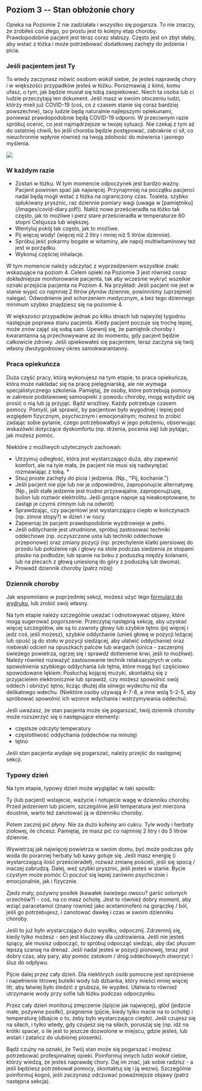 ## Poziom 3 -- Stan obłożonie chory

Opieka na Poziomie 2 nie zadziałała i wszystko się pogarsza. To nie znaczy, że zrobiłeś coś złego, po prostu jest to kolejny etap choroby. Prawdopodobnie pacjent jest teraz coraz słabszy. Często jest on zbyt słaby, aby wstać z łóżka i może potrzebować dodatkowej zachęty do jedzenia i picia. 

### Jeśli pacjentem jest Ty

To wtedy zaczynasz mówić osobom wokół siebie, że jesteś naprawdę chory i w większości przypadków jesteś w łóżku. Porozmawiaj z kimś, komu ufasz, o tym, jak będzie musiał się tobą zaopiekować. Niech ta osoba lub ci ludzie przeczytają ten dokument. Jeśli masz w swoim otoczeniu ludzi, którzy mieli już COVID-19 (coś, co z czasem stanie się coraz bardziej powszechne), tacy ludzie będą naturalnie najlepszymi opiekunami, ponieważ prawdopodobnie będą COVID-19 odporni. W przeciwnym razie spróbuj ocenić, co jest najmądrzejsze w twojej sytuacji. Nie czekaj z tym aż do ostatniej chwili, bo jeśli choroba będzie postępować, zabraknie ci sił, co nieuchronnie wpłynie również na twoją zdolność do mówienia i jasnego myślenia.

![](/images/sick-in-bed.png)

### W każdym razie

* Zostań w łóżku. W tym momencie odpoczynek jest bardzo ważny. Pacjent powinien spać jak najwięcej. Przynajmniej na początku pacjenci nadal będą mogli wstać z łóżka na ograniczony czas. Toaleta, szybko spłukiwany prysznic, raz dziennie pomiary wagi (uwaga w [pamiętniku] (/images/covid-diary.pdf)). Nałóż nowe prześcieradła na łóżko tak często, jak to możliwe i pierz stare prześcieradła w temperaturze 60 stopni Celsjusza lub większej.
* Wentyluj pokój tak często, jak to możliwe.
* Pij więcej wody! (więcej niż 2 litry i mniej niż 5 litrów dziennie).
* Spróbuj jeść pokarmy bogate w witaminy, ale napój multiwitaminowy też jest w porządku.
* Wykonuj częściej inhalacje.

W tym momencie należy odczytać z wyprzedzeniem wszystkie znaki wskazujące na poziom 4. Celem opieki na Poziomie 3 jest również coraz dokładniejsze monitorowanie pacjenta, tak aby wcześnie wykryć wszelkie oznaki przejścia pacjenta na Poziom 4. Na przykład: Jeśli pacjent nie jest w stanie wypić co najmniej 2 litrów płynów dziennie, powinniśmy (uprzejmie) nalegać. Odwodnienie jest schorzeniem medycznym, a bez tego dziennego minimum szybko znajdziesz się na poziomie 4.

W większości przypadków jednak po kilku dniach lub najwyżej tygodniu następuje poprawa stanu pacjenta. Kiedy pacjent poczuje się trochę lepiej, może znów zająć się sobą sam. Upewnij się, że pamiętnik choroby i kwarantanna są przechowywane aż do momentu, gdy pacjent będzie całkowicie zdrowy. Jeśli opiekowałeś się pacjentem, teraz zaczyna się twój własny dwutygodniowy okres samokwarantanny.

### Praca opiekuńcza

Duża część pracy, którą wykonujesz na tym etapie, to praca opiekuńcza, która może nakładać się na pracę pielęgniarską, ale nie wymaga specjalistycznego szkolenia. Pamiętaj, że osoby, które potrzebują pomocy w zakresie podstawowej samoopieki z powodu choroby, mogą wstydzić się prosić o nią lub ją przyjąć. Bądź wrażliwy. Każdy potrzebuje czasem pomocy. Pomyśl, jak sprawić, by pacjentowi było wygodniej i lepiej pod względem fizycznym, psychicznym i emocjonalnym; możesz to zrobić zadając sobie pytanie, czego potrzebowałbyś w jego położeniu, obserwując wskazówki dotyczące dyskomfortu (np. drżenia, pocenia się) lub pytając, jak możesz pomóc. 

Niektóre z możliwych użytecznych zachowań:
* Utrzymuj odległość, która jest wystarczająco duża, aby zapewnić komfort, ale na tyle mała, że pacjent nie musi się nadwyrężać rozmawiając z tobą. * 
* Stsuj proste zachęty do picia i jedzenia. (Np., "Pij, kochanie.")
* Jeśli pacjent nie pije lub nie je odpowiednio, zaproponujcie alternatywę. (Np., jeśli stałe jedzenie jest trudno przyswajalne, zaproponujzupę, bulion lub roztwór elektrolitu. Jeśli gorące napoje są nieakceptowane, to zastąp je czymś zimnym lub na odwrót) 
* Sprawdzając, czy pacjentowi jest wystarczająco ciepło w kończynach (np. zimne stopy?) w dzień i w nocy. 
* Zapewniaj że pacjent prawdopodobnie wyzdrowieje w pełni. 
* Jeśli oddychanie jest utrudnione, spróbuj zastosować techniki oddechowe (np. oczyszczone usta lub techniki oddechowe przeponowe) oraz zmiany pozycji (np. przechylenie klatki piersiowej do przodu lub położenie rąk i głowy na stole podczas siedzenia ze stopami płasko na podłodze; lub spanie na boku z poduszką między kolanami, lub na plecach z głową uniesioną do góry z poduszką lub dwoma). 
* Prowadź dziennik choroby (patrz niżej)


### Dziennik choroby

Jak wspomniano w poprzedniej sekcji, możesz użyć tego [formularz do wydruku](/images/covid-diary.pdf), lub zrobić swój własny. 

Na tym etapie należy szczególnie uważać i odnotowywać objawy, które mogą sugerować pogorszenie. Przeczytaj następną sekcję, aby uzyskać więcej szczegółów, ale są to zawroty głowy lub szybkie tętno (pij więcej i jedz coś, jeśli możesz), szybkie oddychanie (unieś głowę w pozycji leżącej lub opuść ją do stołu w pozycji siedzącej, aby ułatwić oddychanie) oraz niebieski odcień na opuszkach palców lub wargach (sinica - zaczerpnij świeżego powietrza, ogrzej się i sprawdź dotlenienie krwi, jeśli to możliwe). Należy również rozważyć zastosowanie technik relaksacyjnych w celu spowolnienia szybkiego oddychania lub tętna, które mogą być częściowo spowodowane lękiem: Posłuchaj kojącej muzyki, skontaktuj się z przyjacielem elektronicznie lub sprawdź, czy możesz spowolnić swój oddech i obniżyć tętno, licząc dłużej dla silnego wydechu niż dla delikatnego wdechu. (Niektóre osoby używają 4-7-8, a inne wolą 5-2-5, aby spróbować spowolnić ich wzorce wdychania i wstrzymywania oddechu).

Jeśli uważasz, że stan pacjenta może się pogarszać, twój dziennik choroby może rozszerzyć się o następujące elementy: 
- częstsze odczyty temperatury
- częstotliwość oddychania (oddechów na minutę)
- tętno

Jeśli stan pacjenta wydaje się pogarszać, należy przejść do następnej sekcji. 

### Typowy dzień

Na tym etapie, typowy dzień może wyglądać w taki sposób: 

Ty (lub pacjent) wstajecie, ważycie i notujecie wagę w dzienniku choroby. Przed jedzeniem lub piciem, szczególnie jeśli temperatura jest mierzona doustnie, warto też zanotować ją w dzienniku choroby. 

Potem zacznij pić płyny. Nie za dużo kofeiny ani cukru. Tyle wody i herbaty ziołowej, ile chcesz. Pamiętaj, że masz pić co najmniej 2 litry i do 5 litrów dziennie. 

Wywietrzaj jak najwięcej powietrza w swoim domu, być może podczas gdy woda do porannej herbaty lub kawy gotuje się.  Jeśli masz energię (i wystarczającą ilość prześcieradeł), rozważ zmianę pościeli, jeśli się spocą / inaczej zabrudzą. Dalej, weź szybki prysznic, jeśli jesteś w stanie. Bycie czystym może pomóc Ci poczuć się lepiej zarówno psychicznie i emocjonalnie, jak i fizycznie. 

Zjedz mały, pożywny posiłek (kawałek świeżego owocu? garść solonych orzechów?) - coś, na co masz ochotę. Jest to również dobry moment, aby wziąć paracetamol (znany również jako acetaminofen) na gorączkę / ból, jeśli go potrzebujesz, i zanotować dawkę i czas w swoim dzienniku choroby. 

Jeśli to już było wystarczająco dużo wysiłku, odpocznij. Zdrzemnij się, kiedy tylko możesz - sen jest kluczowy dla uzdrowienia. Jeśli nie jesteś śpiący, ale musisz odpocząć, to spróbuj odpocząć siedząc, aby dać płucom lepszą szansę na drenaż. Jeśli nadal jesteś w pozycji pionowej, teraz jest dobry czas, aby pary, aby pomóc zatokom / dróg oddechowych otworzyć i śluz do odpływu. 

Pijcie dalej przez cały dzień. Dla niektórych osób pomocne jest opróżnienie i napełnienie litrowej butelki wody lub dzbanka, który mieści mniej więcej litr, aby łatwiej było śledzić z grubsza, ile wypiłeś. Ułatwia to również utrzymanie wody przy sofie lub łóżku podczas odpoczynku. 

Przez cały dzień monitoruj zmęczenie (śpijcie jak najwięcej), głód (jedzcie małe, pożywne posiłki), pragnienie (pijcie, kiedy tylko macie na to ochotę) i temperaturę (dbajcie o to, żeby było wystarczająco ciepło). Jeśli czujesz się na siłach, i tylko wtedy, gdy czujesz się na siłach, poruszaj się (np. idź na krótki spacer, o ile jest to jeszcze dozwolone w miejscu, gdzie jesteś, lub wstań i zatańcz do ulubionej piosenki). 

Bądź czujny na oznaki, że Twój stan może się pogarszać i możesz potrzebować profesjonalnej opieki. Poinformuj innych ludzi wokół ciebie, którzy wiedzą, że jesteś naprawdę chory. Daj im znać, jak sobie radzisz - a jeśli będziesz potrzebował pomocy, skontaktuj się i ją wezwij. Szczególnie poinformuj kogoś, jeśli zaczynasz odczuwać poważniejsze objawy (patrz następna sekcja). 
